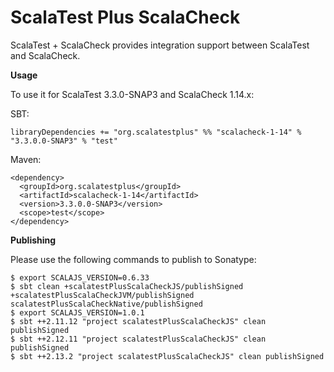# ScalaTest Plus ScalaCheck
ScalaTest + ScalaCheck provides integration support between ScalaTest and ScalaCheck.

**Usage**

To use it for ScalaTest 3.3.0-SNAP3 and ScalaCheck 1.14.x: 

SBT: 

```
libraryDependencies += "org.scalatestplus" %% "scalacheck-1-14" % "3.3.0.0-SNAP3" % "test"
```

Maven: 

```
<dependency>
  <groupId>org.scalatestplus</groupId>
  <artifactId>scalacheck-1-14</artifactId>
  <version>3.3.0.0-SNAP3</version>
  <scope>test</scope>
</dependency>
```

**Publishing**

Please use the following commands to publish to Sonatype: 

```
$ export SCALAJS_VERSION=0.6.33
$ sbt clean +scalatestPlusScalaCheckJS/publishSigned +scalatestPlusScalaCheckJVM/publishSigned scalatestPlusScalaCheckNative/publishSigned
$ export SCALAJS_VERSION=1.0.1
$ sbt ++2.11.12 "project scalatestPlusScalaCheckJS" clean publishSigned
$ sbt ++2.12.11 "project scalatestPlusScalaCheckJS" clean publishSigned
$ sbt ++2.13.2 "project scalatestPlusScalaCheckJS" clean publishSigned
```

